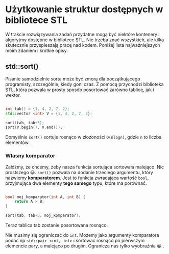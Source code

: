 # Użytkowanie struktur dostępnych w bibliotece STL

W trakcie rozwiązywania zadań przydatne mogą być niektóre kontenery i algorytmy dostępne w bibliotece STL.
Nie trzeba znać wszystkich, ale kilka skutecznie przyspieszają pracę nad kodem. Poniżej lista najważniejszych moim zdaniem
i krótkie opisy.

## std::sort()

Pisanie samodzielnie sorta może być zmorą dla początkującego programisty, szczególnie, kiedy goni czas.
Z pomocą przychodzi biblioteka STL, która pozwala w prosty sposób posortować zarówno tablicę, jak i wektor.

```C++

int tab[] = {1, 4, 2, 7, 2};
std::vector <int> V = {1, 4, 2, 7, 2};

sort(tab, tab+5);
sort(V.begin(), V.end());

```

Domyślnie ``sort()`` sortuje rosnąco w złożoności ``O(nlogn)``, gdzie ``n`` to liczba elementów.

### Własny komparator

Załóżmy, że chcemy, żeby nasza funkcja sortująca sortowała malejąco. Nic prostszego :grinning:.
``sort()`` pozwala na dodanie trzeciego argumentu, który nazwiemy  **komparatorem**.
Jest to funkcja zwracająca wartość ``bool``, przyjmująca dwa elementy **tego samego** typu, które ma porównać.

```C++

bool moj_komparator(int A, int B) {
    return A > B;
}

sort(tab, tab+5, moj_komparator);

```

Teraz tablica tab zostanie posortowana rosnąco.

Nie musimy się ograniczać do ``int``. Możemy jako argumenty komparatora podać np ``std::pair <int, int>`` i sortować
rosnąco po pierwszym elemencie pary, a malejąco po drugim. Ogranicza nas tylko wyobraźnia :grinning: .